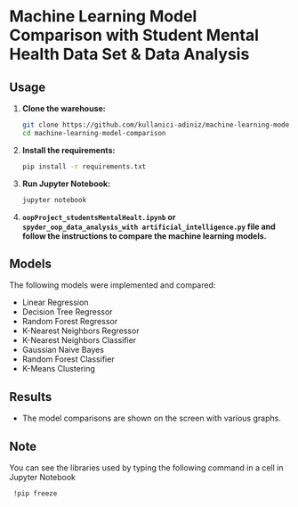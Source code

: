 # Machine Learning Model Comparison with Student Mental Health Data Set & Data Analysis


## Usage

1. **Clone the warehouse:**

    ```bash
    git clone https://github.com/kullanici-adiniz/machine-learning-model-comparison.git
    cd machine-learning-model-comparison
    ```

2. **Install the requirements:**
    ```bash
    pip install -r requirements.txt
    ```

3. **Run Jupyter Notebook:**

    ```bash
    jupyter notebook
    ```

4. **`oopProject_studentsMentalHealt.ipynb` or `spyder_oop_data_analysis_with artificial_intelligence.py` file and follow the instructions to compare the machine learning models.**

## Models

The following models were implemented and compared:

- Linear Regression
- Decision Tree Regressor
- Random Forest Regressor
- K-Nearest Neighbors Regressor
- K-Nearest Neighbors Classifier
- Gaussian Naive Bayes
- Random Forest Classifier
- K-Means Clustering

## Results
- The model comparisons are shown on the screen with various graphs.

## Note
You can see the libraries used by typing the following command in a cell in Jupyter Notebook
 ```bash
  !pip freeze
 ```
